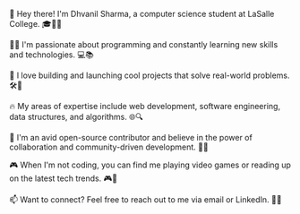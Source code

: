 👋 Hey there! I'm Dhvanil Sharma, a computer science student at LaSalle College. 🎓👨‍💻

👨‍💻 I'm passionate about programming and constantly learning new skills and technologies. 💻📚

🚀 I love building and launching cool projects that solve real-world problems. 🛠️🚀

🔥 My areas of expertise include web development, software engineering, data structures, and algorithms. 🌐🔍

🌟 I'm an avid open-source contributor and believe in the power of collaboration and community-driven development. 🤝🌟

🎮 When I'm not coding, you can find me playing video games or reading up on the latest tech trends. 🎮📰

📫 Want to connect? Feel free to reach out to me via email or LinkedIn. 📧👥
